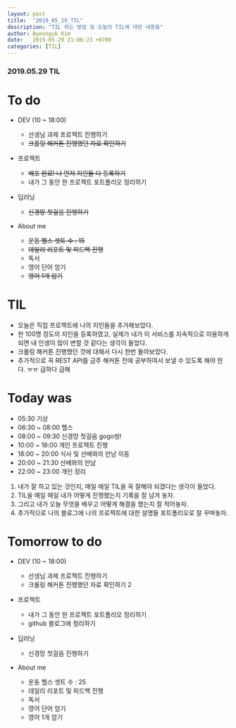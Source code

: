```yaml
---
layout: post
title:  "2019_05_29_TIL"
description: "TIL 하는 방법 및 오늘의 TIL에 대한 내용들"
author: Byeonguk Kim
date:   2019-05-29 21:06:23 +0700
categories: [TIL]
---
```


### 2019.05.29 TIL
 
# To do

* DEV (10 ~ 18:00)
	* 선생님 과제 프로젝트 진행하기
	* ~~크롤링 해커톤 진행했던 자료 확인하기~~
		
* 프로젝트
	* ~~배포 완료! 나 먼저 지인들 다 등록하기~~
	* 내가 그 동안 한 프로젝트 포트폴리오 정리하기

* 딥러닝
	* ~~신경망 첫걸음 진행하기~~

* About me
	* ~~운동 헬스 셋트 수 : 15~~
	* ~~데일리 리포트 및 피드백 진행~~
	* 독서
	* 영어 단어 암기
	* ~~영어 1개 암기~~


# TIL

* 오늘은 직접 프로젝트에 나의 지인들을 추가해보았다.
* 한 100명 정도의 지인을 등록하였고, 실제가 내가 이 서비스를 지속적으로 이용하게 되면 내 인생이 많이 변할 것 같다는 생각이 들었다.
* 크롤링 해커톤 진행했던 것에 대해서 다시 한번 돌아보았다.
* 추가적으로 꼭 REST API를 금주 해커톤 전에 공부하여서 보낼 수 있도록 해야 한다. ㅠㅠ 급하다 급해

# Today was

* 05:30 기상 
* 06:30 ~ 08:00 헬스
* 08:00 ~ 09:30 신경망 첫걸음 gogo씽!
* 10:00 ~ 18:00 개인 프로젝트 진행
* 18:00 ~ 20:00 식사 및 선배와의 만남 이동
* 20:00 ~ 21:30 선배와의 만남
* 22:00 ~ 23:00 개인 정리

1. 내가 잘 하고 있는 것인지, 매일 매일 TIL을 꼭 잘해야 되겠다는 생각이 들었다. 
2. TIL을 매일 매일 내가 어떻게 진행했는지 기록을 잘 남겨 놓자.
3. 그리고 내가 오늘 무엇을 배우고 어떻게 해결을 했는지 잘 적어놓자.
4. 추가적으로 나의 블로그에 나의 프로젝트에 대한 설명들 포트폴리오로 잘 꾸며놓자.


# Tomorrow to do

* DEV (10 ~ 18:00)
	* 선생님 과제 프로젝트 진행하기
	* 크롤링 해커톤 진행했던 자료 확인하기 2
		
* 프로젝트
	* 내가 그 동안 한 프로젝트 포트폴리오 정리하기
	* github 블로그에 정리하기

* 딥러닝
	* 신경망 첫걸음 진행하기

* About me
	* 운동 헬스 셋트 수 : 25
	* 데일리 리포트 및 피드백 진행
	* 독서
	* 영어 단어 암기
	* 영어 1개 암기